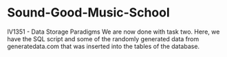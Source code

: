 # Sound-Good-Music-School
IV1351 - Data Storage Paradigms
We are now done with task two. Here, we have the SQL script and some of the randomly generated data from generatedata.com that was inserted into the tables of the database.
